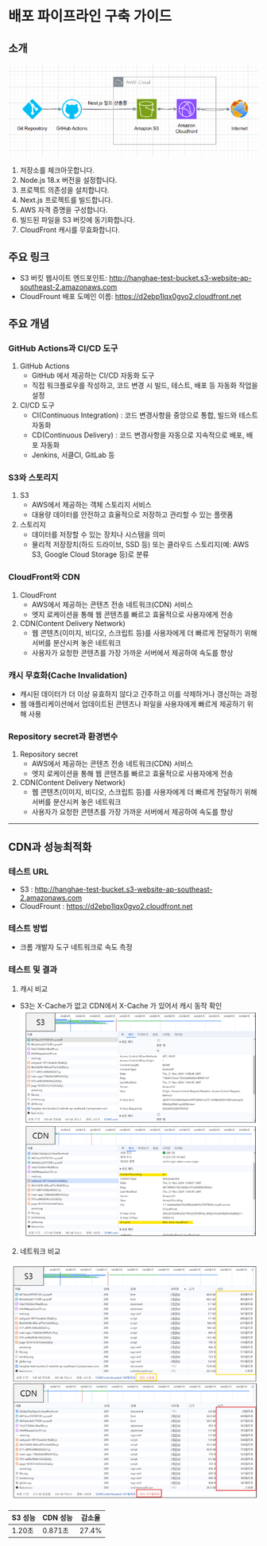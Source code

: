 # 배포 파이프라인 구축 가이드

## 소개

![alt text](./pipeline.png)

1. 저장소를 체크아웃합니다.
2. Node.js 18.x 버전을 설정합니다.
3. 프로젝트 의존성을 설치합니다.
4. Next.js 프로젝트를 빌드합니다.
5. AWS 자격 증명을 구성합니다.
6. 빌드된 파일을 S3 버킷에 동기화합니다.
7. CloudFront 캐시를 무효화합니다.

## 주요 링크

- S3 버킷 웹사이트 엔드포인트: http://hanghae-test-bucket.s3-website-ap-southeast-2.amazonaws.com
- CloudFrount 배포 도메인 이름: https://d2ebp1lqx0gvo2.cloudfront.net

## 주요 개념

### GitHub Actions과 CI/CD 도구

1. GitHub Actions
   - GitHub 에서 제공하는 CI/CD 자동화 도구
   - 직접 워크플로우를 작성하고, 코드 변경 시 빌드, 테스트, 배포 등 자동화 작업을 설정
2. CI/CD 도구
   - CI(Continuous Integration) : 코드 변경사항을 중앙으로 통합, 빌드와 테스트 자동화
   - CD(Continuous Delivery) : 코드 변경사항을 자동으로 지속적으로 배포, 배포 자동화
   - Jenkins, 서클CI, GitLab 등

### S3와 스토리지

1. S3
   - AWS에서 제공하는 객체 스토리지 서비스
   - 대용량 데이터를 안전하고 효율적으로 저장하고 관리할 수 있는 플랫폼
2. 스토리지
   - 데이터를 저장할 수 있는 장치나 시스템을 의미
   - 물리적 저장장치(하드 드라이브, SSD 등) 또는 클라우드 스토리지(예: AWS S3, Google Cloud Storage 등)로 분류

### CloudFront와 CDN

1. CloudFront
   - AWS에서 제공하는 콘텐츠 전송 네트워크(CDN) 서비스
   - 엣지 로케이션을 통해 웹 콘텐츠를 빠르고 효율적으로 사용자에게 전송
2. CDN(Content Delivery Network)
   - 웹 콘텐츠(이미지, 비디오, 스크립트 등)를 사용자에게 더 빠르게 전달하기 위해 서버를 분산시켜 놓은 네트워크
   - 사용자가 요청한 콘텐츠를 가장 가까운 서버에서 제공하여 속도를 향상

### 캐시 무효화(Cache Invalidation)

- 캐시된 데이터가 더 이상 유효하지 않다고 간주하고 이를 삭제하거나 갱신하는 과정
- 웹 애플리케이션에서 업데이트된 콘텐츠나 파일을 사용자에게 빠르게 제공하기 위해 사용

### Repository secret과 환경변수

1. Repository secret
   - AWS에서 제공하는 콘텐츠 전송 네트워크(CDN) 서비스
   - 엣지 로케이션을 통해 웹 콘텐츠를 빠르고 효율적으로 사용자에게 전송
2. CDN(Content Delivery Network)
   - 웹 콘텐츠(이미지, 비디오, 스크립트 등)를 사용자에게 더 빠르게 전달하기 위해 서버를 분산시켜 놓은 네트워크
   - 사용자가 요청한 콘텐츠를 가장 가까운 서버에서 제공하여 속도를 향상

---

## CDN과 성능최적화

### 테스트 URL

- S3 : http://hanghae-test-bucket.s3-website-ap-southeast-2.amazonaws.com
- CloudFrount : https://d2ebp1lqx0gvo2.cloudfront.net

### 테스트 방법

- 크롬 개발자 도구 네트워크로 속도 측정

### 테스트 및 결과

1. 캐시 비교

- S3는 X-Cache가 없고 CDN에서 X-Cache 가 있어서 캐시 동작 확인
  ![alt text](./캐시비교.png)

2. 네트워크 비교

![alt text](./네트워크비교.png)

| S3 성능 | CDN 성능 | 감소율 |
| ------- | -------- | ------ |
| 1.20초  | 0.871초  | 27.4%  |
